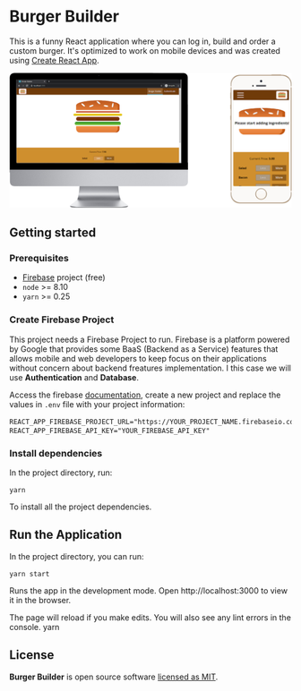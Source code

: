 # Burger Builder
This is a funny React application where you can log in, build and order a custom burger. It's optimized to work on mobile devices and was created using [Create React App](https://github.com/facebook/create-react-app).

![Screeshots](docs/assets/screenshots.png)

## Getting started
### Prerequisites

- [Firebase](https://firebase.google.com/) project (free)
- `node` >= 8.10
- `yarn` >= 0.25

### Create Firebase Project
This project needs a Firebase Project to run. Firebase is a platform powered by Google that provides some BaaS (Backend as a Service) features that allows mobile and web developers to keep focus on their applications without concern about backend freatures implementation. I this case we will use **Authentication** and **Database**.

Access the firebase [documentation](https://firebase.google.com/docs), create a new project and replace the values in `.env` file with your project information:
```
REACT_APP_FIREBASE_PROJECT_URL="https://YOUR_PROJECT_NAME.firebaseio.com/"
REACT_APP_FIREBASE_API_KEY="YOUR_FIREBASE_API_KEY"
```

### Install dependencies

In the project directory, run:

```
yarn
```

To install all the project dependencies.


## Run the Application

In the project directory, you can run:
```
yarn start
```

Runs the app in the development mode.
Open http://localhost:3000 to view it in the browser.

The page will reload if you make edits.
You will also see any lint errors in the console.
yarn
## License
**Burger Builder** is open source software [licensed as MIT](https://github.com/davipviana/burger-builder/blob/master/LICENSE).